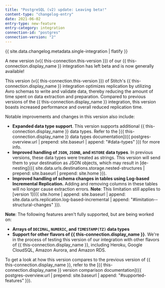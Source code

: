 ```yaml
---
title: "PostgreSQL (v2) update: Leaving beta!"
content-type: "changelog-entry"
date: 2021-06-02
entry-type: new-feature
entry-category: integration
connection-id: "postgres"
connection-version: "2"
---
```

{{ site.data.changelog.metadata.single-integration | flatify }}

A new version (v{{ this-connection.this-version }}) of our {{ this-connection.display_name }} integration has left beta and is now generally available!

This version (v{{ this-connection.this-version }}) of Stitch's {{ this-connection.display_name }} integration optimizes replication by utilizing Avro schemas to write and validate data, thereby reducing the amount of time spent on data extraction and preparation. Compared to previous versions of the {{ this-connection.display_name }} integration, this version boasts increased performance and overall reduced replication time.

Notable improvements and changes in this version also include:

- **Expanded data type support**. This version supports additional {{ this-connection.display_name }} data types. Refer to the [{{ this-connection.display_name }} data types documentation]({{ postgres-overview.url | prepend: site.baseurl | append: "#data-types" }}) for more info.
- **Improved handling of `JSON`, `JSONB`, and `HSTORE` data types**. In previous versions, these data types were treated as strings. This version will send them to your destination as JSON objects, which may result in [de-nesting]({{ site.data.urls.destinations.storage.nested-structures | prepend: site.baseurl | prepend: site.home }}).
- **Improved handling of schema changes in tables using Log-based Incremental Replication.** Adding and removing columns in these tables will no longer cause extraction errors. **Note**: This limitation still applies to [version 1]({{ site.home | append: site.baseurl | append: site.data.urls.replication.log-based-incremental | append: "#limitation--structural-changes" }}).

**Note**: The following features aren't fully supported, but are being worked on:

- **Arrays of `DECIMAL`, `NUMERIC`, and `TIMESTAMP(TZ)` data types**
- **Support for other flavors of {{ this-connection.display_name }}**. We're in the process of testing this version of our integration with other flavors of {{ this-connection.display_name }}, including Heroku, Google CloudSQL, Amazon Aurora, and Amazon RDS.

To get a look at how this version compares to the previous version of {{ this-connection.display_name }}, refer to the [{{ this-connection.display_name }} version comparison documentation]({{ postgres-overview.url | prepend: site.baseurl | append: "#supported-features" }}).